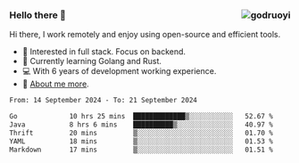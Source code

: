 ### Hello there 👋 <img align="right" src="https://github-readme-stats.vercel.app/api?username=godruoyi&show_icons=true" alt="godruoyi" />

Hi there, I work remotely and enjoy using open-source and efficient tools.

- 🔭 Interested in full stack. Focus on backend.
- 🌱 Currently learning Golang and Rust.
- 💻 With 6 years of development working experience.
- 👒 [About me more](https://godruoyi.com/posts/about-godruoyi).



<!--START_SECTION:waka-->

```txt
From: 14 September 2024 - To: 21 September 2024

Go             10 hrs 25 mins  █████████████▒░░░░░░░░░░░   52.67 %
Java           8 hrs 6 mins    ██████████▒░░░░░░░░░░░░░░   40.97 %
Thrift         20 mins         ▒░░░░░░░░░░░░░░░░░░░░░░░░   01.70 %
YAML           18 mins         ▒░░░░░░░░░░░░░░░░░░░░░░░░   01.53 %
Markdown       17 mins         ▒░░░░░░░░░░░░░░░░░░░░░░░░   01.51 %
```

<!--END_SECTION:waka-->

